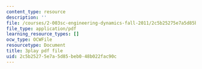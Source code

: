 ```yaml
---
content_type: resource
description: ''
file: /courses/2-003sc-engineering-dynamics-fall-2011/2c5b25275e7a5d85beb048b022fac90c_9CPA6WG6mRo.pdf
file_type: application/pdf
learning_resource_types: []
ocw_type: OCWFile
resourcetype: Document
title: 3play pdf file
uid: 2c5b2527-5e7a-5d85-beb0-48b022fac90c
---
```

